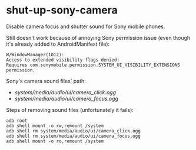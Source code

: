 shut-up-sony-camera
===================

Disable camera focus and shutter sound for Sony mobile phones.

Still doesn't work because of annoying Sony permission issue (even though it's already added to AndroidManifest file):
```
W/WindowManager(1012):
Access to extended visibility flags denied:
Requires com.sonymobile.permission.SYSTEM_UI_VISIBILITY_EXTENSIONS permission.
```

Sony's camera sound files' path:
- *system/media/audio/ui/camera_click.ogg*
- *system/media/audio/ui/camera_focus.ogg*

Steps of removing sound files (unfortunately it fails):
```
adb root
adb shell mount -o rw,remount /system
adb shell rm system/media/audio/ui/camera_click.ogg
adb shell rm system/media/audio/ui/camera_focus.ogg
adb shell mount -o ro,remount /system
```
